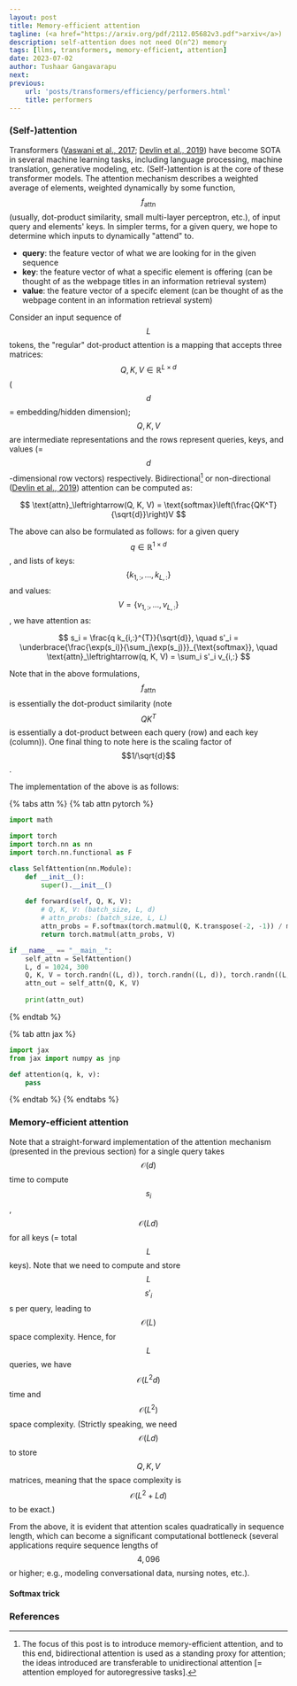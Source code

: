 ```yaml
---
layout: post
title: Memory-efficient attention
tagline: (<a href="https://arxiv.org/pdf/2112.05682v3.pdf">arxiv</a>)
description: self-attention does not need O(n^2) memory
tags: [llms, transformers, memory-efficient, attention]
date: 2023-07-02
author: Tushaar Gangavarapu
next:
previous: 
    url: 'posts/transformers/efficiency/performers.html'
    title: performers
---
```


### (Self-)attention

Transformers (<a href="https://arxiv.org/abs/1706.03762">Vaswani et al., 2017</a>; <a href="https://arxiv.org/abs/1810.04805">Devlin et al., 2019</a>) have become SOTA in several machine learning tasks, including language processing, machine translation, generative modeling, etc. (Self-)attention  is at the core of these transformer models. The attention mechanism describes a weighted average of elements, weighted dynamically by some function, $$f_\text{attn}$$ (usually, dot-product similarity, small multi-layer perceptron, etc.), of input query and elements' keys. In simpler terms, for a given query, we hope to determine which inputs to dynamically "attend" to.

* **query**: the feature vector of what we are looking for in the given sequence
* **key**: the feature vector of what a specific element is offering (can be thought of as the webpage titles in an information retrieval system)
* **value**: the feature vector of a specifc element (can be thought of as the webpage content in an information retrieval system)

Consider an input sequence of $$L$$ tokens, the "regular" dot-product attention is a mapping that accepts three matrices: $$Q, K, V \in \mathbb{R}^{L \times d}$$ ($$d$$ = embedding/hidden dimension); $$Q, K, V$$ are intermediate representations and the rows represent queries, keys, and values (= $$d$$-dimensional row vectors) respectively. Bidirectional[^1] or non-directional (<a href="https://arxiv.org/abs/1810.04805">Devlin et al., 2019</a>) attention can be computed as:

$$
\text{attn}_\leftrightarrow(Q, K, V) = \text{softmax}\left(\frac{QK^T}{\sqrt{d}}\right)V
$$

The above can also be formulated as follows: for a given query $$q \in \mathbb{R}^{1\times d}$$, and lists of keys: $$\{k_{1,:}, \dotsc, k_{L,:}\}$$ and values: $$V = \{v_{1,:}, \dotsc, v_{L,:}\}$$, we have attention as:

$$
s_i = \frac{q k_{i,:}^{T}}{\sqrt{d}}, \quad s'_i = \underbrace{\frac{\exp(s_i)}{\sum_j\exp(s_j)}}_{\text{softmax}}, \quad \text{attn}_\leftrightarrow(q, K, V) = \sum_i s'_i v_{i,:}
$$

Note that in the above formulations, $$f_\text{attn}$$ is essentially the dot-product similarity (note $$QK^T$$ is essentially a dot-product between each query (row) and each key (column)). One final thing to note here is the scaling factor of $$1/\sqrt{d}$$. 

The implementation of the above is as follows:

{% tabs attn %}
{% tab attn pytorch %}

```python
import math

import torch
import torch.nn as nn
import torch.nn.functional as F

class SelfAttention(nn.Module):
	def __init__():
		super().__init__()
		
	def forward(self, Q, K, V):
		# Q, K, V: (batch_size, L, d)
		# attn_probs: (batch_size, L, L)
	    attn_probs = F.softmax(torch.matmul(Q, K.transpose(-2, -1)) / math.sqrt(d), dim=-1)
	    return torch.matmul(attn_probs, V)

if __name__ == "__main__":
	self_attn = SelfAttention()
	L, d = 1024, 300
	Q, K, V = torch.randn((L, d)), torch.randn((L, d)), torch.randn((L, d))
	attn_out = self_attn(Q, K, V)
	
	print(attn_out)
```

{% endtab %}

{% tab attn jax %}

```python
import jax
from jax import numpy as jnp

def attention(q, k, v):
    pass
```

{% endtab %}
{% endtabs %}

### Memory-efficient attention

Note that a straight-forward implementation of the attention mechanism (presented in the previous section) for a single query takes $$\mathcal{O}(d)$$ time to compute $$s_i$$, $$\mathcal{O}(Ld)$$ for all keys (= total $$L$$ keys). Note that we need to compute and store $$L$$ $$s'_i$$s per query, leading to $$\mathcal{O}(L)$$ space complexity. Hence, for $$L$$ queries, we have $$\mathcal{O}(L^2d)$$ time and $$\mathcal{O}(L^2)$$ space complexity. (Strictly speaking, we need $$\mathcal{O}(Ld)$$ to store $$Q, K, V$$ matrices, meaning that the space complexity is $$\mathcal{O}(L^2 + Ld)$$ to be exact.)

From the above, it is evident that attention scales quadratically in sequence length, which can become a significant computational bottleneck (several applications require sequence lengths of $$4,096$$ or higher; e.g., modeling conversational data, nursing notes, etc.).

#### Softmax trick

### References

[^1]: The focus of this post is to introduce memory-efficient attention, and to this end, bidirectional attention is used as a standing proxy for attention; the ideas introduced are transferable to unidirectional attention [= attention employed for autoregressive tasks].

